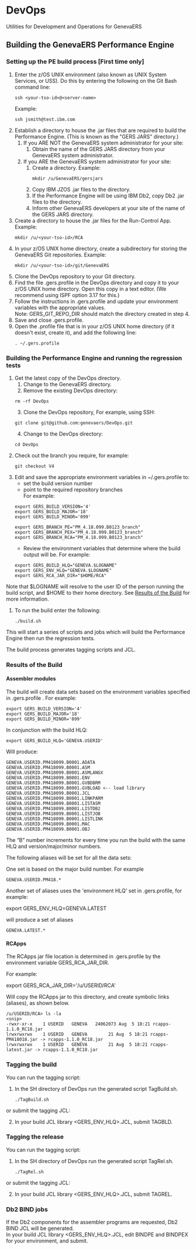 # DevOps
Utilities for Development and Operations for GenevaERS

## Building the GenevaERS Performance Engine

### Setting up the PE build process [First time only]
1. Enter the z/OS UNIX environment (also known as UNIX System Services, or USS).  Do this by entering the following on the Git Bash command line:  
    ```
    ssh <your-tso-id>@<server-name>
    ```
    Example:
    ```
    ssh jsmith@test.ibm.com
    ```
2. Establish a directory to house the .jar files that are required to build the Performance Engine.  (This is known as the "GERS JARS" directory.)  
   1. If you ARE NOT the GenevaERS system administrator for your site: 
      1. Obtain the name of the GERS JARS directory from your GenevaERS system administrator.   
   2. If you ARE the GenevaERS system administrator for your site: 
      1. Create a directory.  Example: 
            ```
            mkdir /u/GenevaERS/gersjars
            ```
      2. Copy IBM JZOS .jar files to the directory. 
      3. If the Performance Engine will be using IBM Db2, copy Db2 .jar files to the directory. 
      4. Inform other GenevaERS developers at your site of the name of the GERS JARS directory. 
3. Create a directory to house the .jar files for the Run-Control App.  Example:        
    ```
    mkdir /u/<your-tso-id>/RCA
    ```
4. In your z/OS UNIX home directory, create a subdirectory for storing the GenevaERS Git repositories.  Example:
    ```
    mkdir /u/<your-tso-id>/git/GenevaERS
    ```
5. Clone the DevOps repository to your Git directory.
6. Find the file .gers.profile in the DevOps directory and copy it to your z/OS UNIX home directory. Open this copy in a text editor.  (We recommend using ISPF option 3.17 for this.)
7. Follow the instructions in .gers.profile and update your environment variables with the appropriate values.  
Note: GERS_GIT_REPO_DIR should match the directory created in step 4.  
8. Save and close .gers.profile.
9. Open the .profile file that is in your z/OS UNIX home directory (if it doesn't exist, create it), and add the following line:
    ```
    . ~/.gers.profile
    ```
### Building the Performance Engine and running the regression tests
1. Get the latest copy of the DevOps directory.  
   1. Change to the GenevaERS directory.
   2. Remove the existing DevOps directory:
    ```
    rm -rf DevOps
    ```
    3. Clone the DevOps repository, For example, using SSH:
    ```
    git clone git@github.com:genevaers/DevOps.git
    ```
    4. Change to the DevOps directory:
    ```
    cd DevOps
    ```
2. Check out the branch you require, for example:
    ```
    git checkout V4
    ```
3. Edit and save the appropriate environment variables in ~/.gers.profile to:  
   - set the build version number  
   - point to the required repository branches  
  For example:
    ```
    export GERS_BUILD_VERSION='4'
    export GERS_BUILD_MAJOR='18'
    export GERS_BUILD_MINOR='099'

    export GERS_BRANCH_PE="PM_4.18.099.B0123_branch"
    export GERS_BRANCH_PEX="PM_4.18.099.B0123_branch"
    export GERS_BRANCH_RCA="PM_4.18.099.B0123_branch"
    ```
   - Review the environment variables that determine where the build output will be. For example: 
    ```
    export GERS_BUILD_HLQ="GENEVA.$LOGNAME"
    export GERS_ENV_HLQ="GENEVA.$LOGNAME"
    export GERS_RCA_JAR_DIR="$HOME/RCA"
    ```
Note that $LOGNAME will resolve to the user ID of the person running the build script, and $HOME to their home directory.
See [Results of the Build](#results-of-the-build) for more information.

1. To run the build enter the following:
    ```
    ./build.sh
    ```
This will start a series of scripts and jobs which will build the Performance Engine then run the regression tests.  

The build process generates tagging scripts and JCL.

### Results of the Build

#### Assembler modules

The build will create data sets based on the environment variables specified in .gers.profile .
For example:
```
export GERS_BUILD_VERSION='4'
export GERS_BUILD_MAJOR='18'
export GERS_BUILD_MINOR='099'
```
In conjunction with the build HLQ:
```
export GERS_BUILD_HLQ='GENEVA.USERID'
```
Will produce: 
```
GENEVA.USERID.PM418099.B0001.ADATA   
GENEVA.USERID.PM418099.B0001.ASM     
GENEVA.USERID.PM418099.B0001.ASMLANGX
GENEVA.USERID.PM418099.B0001.ENV     
GENEVA.USERID.PM418099.B0001.GVBDBRM 
GENEVA.USERID.PM418099.B0001.GVBLOAD <-- load library
GENEVA.USERID.PM418099.B0001.JCL     
GENEVA.USERID.PM418099.B0001.LINKPARM 
GENEVA.USERID.PM418099.B0001.LISTASM  
GENEVA.USERID.PM418099.B0001.LISTDB2  
GENEVA.USERID.PM418099.B0001.LISTJOB  
GENEVA.USERID.PM418099.B0001.LISTLINK 
GENEVA.USERID.PM418099.B0001.MAC      
GENEVA.USERID.PM418099.B0001.OBJ      
```

The “B” number increments for every time you run the build with the same HLQ and version/major/minor numbers.

The following aliases will be set for all the data sets:

One set is based on the major build number. For example
```
GENEVA.USERID.PM418.*
```
Another set of aliases uses the 'environment HLQ' set in .gers.profile, for example:

export GERS_ENV_HLQ=GENEVA.LATEST

will produce a set of aliases 
```
GENEVA.LATEST.*
```
#### RCApps

The RCApps jar file location is determined in .gers.profile by the environment variable GERS_RCA_JAR_DIR.

For example:

export GERS_RCA_JAR_DIR='/u/USERID/RCA'

Will copy the RCApps jar to this directory, and create symbolic links (aliases), as shown below.
```
/u/USERID/RCA> ls -la
<snip>
-rwxr-xr-x    1 USERID   GENEVA   24062073 Aug  5 18:21 rcapps-1.1.0_RC18.jar
lrwxrwxrwx    1 USERID   GENEVA        21 Aug  5 18:21 rcapps-PM418018.jar -> rcapps-1.1.0_RC18.jar
lrwxrwxrwx    1 USERID   GENEVA        21 Aug  5 18:21 rcapps-latest.jar -> rcapps-1.1.0_RC18.jar
```

### Tagging the build 

You can run the tagging script:  
1. In the SH directory of DevOps run the generated script TagBuild.sh.
    ```
    ./TagBuild.sh
    ```
or submit the tagging JCL:  

2. In your build JCL library <GERS_ENV_HLQ>.JCL, submit TAGBLD.

### Tagging the release 
You can run the tagging script:
1. In the SH directory of DevOps run the generated script TagRel.sh.
    ```
    ./TagRel.sh
    ```
or submit the tagging JCL:  

2. In your build JCL library <GERS_ENV_HLQ>.JCL, submit TAGREL.

### Db2 BIND jobs

If the Db2 components for the assembler programs are requested, Db2 BIND JCL will be generated.  
In your build JCL library <GERS_ENV_HLQ>.JCL, edit BINDPE and BINDPEX for your environment, and submit.
